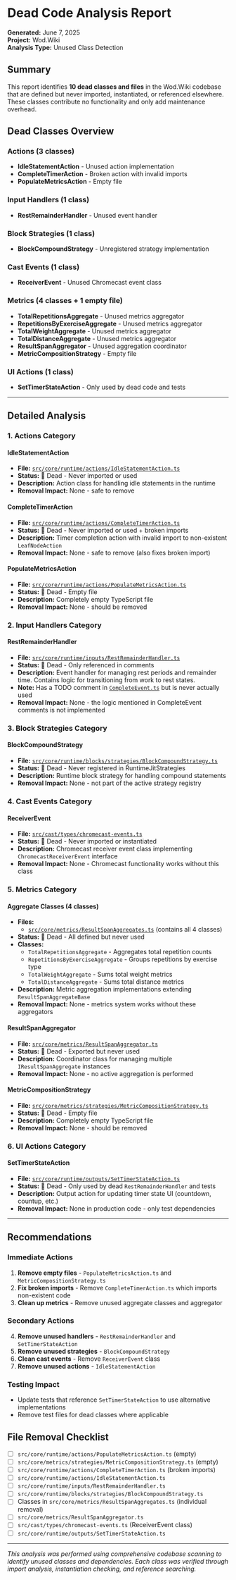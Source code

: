 # Dead Code Analysis Report

**Generated:** June 7, 2025  
**Project:** Wod.Wiki  
**Analysis Type:** Unused Class Detection

## Summary

This report identifies **10 dead classes and files** in the Wod.Wiki codebase that are defined but never imported, instantiated, or referenced elsewhere. These classes contribute no functionality and only add maintenance overhead.

## Dead Classes Overview

### Actions (3 classes)
- **IdleStatementAction** - Unused action implementation
- **CompleteTimerAction** - Broken action with invalid imports
- **PopulateMetricsAction** - Empty file

### Input Handlers (1 class)  
- **RestRemainderHandler** - Unused event handler

### Block Strategies (1 class)
- **BlockCompoundStrategy** - Unregistered strategy implementation

### Cast Events (1 class)
- **ReceiverEvent** - Unused Chromecast event class

### Metrics (4 classes + 1 empty file)
- **TotalRepetitionsAggregate** - Unused metrics aggregator
- **RepetitionsByExerciseAggregate** - Unused metrics aggregator  
- **TotalWeightAggregate** - Unused metrics aggregator
- **TotalDistanceAggregate** - Unused metrics aggregator
- **ResultSpanAggregator** - Unused aggregation coordinator
- **MetricCompositionStrategy** - Empty file

### UI Actions (1 class)
- **SetTimerStateAction** - Only used by dead code and tests

---

## Detailed Analysis

### 1. Actions Category

#### IdleStatementAction
- **File:** [`src/core/runtime/actions/IdleStatementAction.ts`](../src/core/runtime/actions/IdleStatementAction.ts)
- **Status:** 🔴 Dead - Never imported or used
- **Description:** Action class for handling idle statements in the runtime
- **Removal Impact:** None - safe to remove

#### CompleteTimerAction  
- **File:** [`src/core/runtime/actions/CompleteTimerAction.ts`](../src/core/runtime/actions/CompleteTimerAction.ts)
- **Status:** 🔴 Dead - Never imported or used + broken imports
- **Description:** Timer completion action with invalid import to non-existent `LeafNodeAction`
- **Removal Impact:** None - safe to remove (also fixes broken import)

#### PopulateMetricsAction
- **File:** [`src/core/runtime/actions/PopulateMetricsAction.ts`](../src/core/runtime/actions/PopulateMetricsAction.ts)
- **Status:** 🔴 Dead - Empty file
- **Description:** Completely empty TypeScript file
- **Removal Impact:** None - should be removed

### 2. Input Handlers Category

#### RestRemainderHandler
- **File:** [`src/core/runtime/inputs/RestRemainderHandler.ts`](../src/core/runtime/inputs/RestRemainderHandler.ts)
- **Status:** 🔴 Dead - Only referenced in comments
- **Description:** Event handler for managing rest periods and remainder time. Contains logic for transitioning from work to rest states.
- **Note:** Has a TODO comment in [`CompleteEvent.ts`](../src/core/runtime/inputs/CompleteEvent.ts) but is never actually used
- **Removal Impact:** None - the logic mentioned in CompleteEvent comments is not implemented

### 3. Block Strategies Category

#### BlockCompoundStrategy
- **File:** [`src/core/runtime/blocks/strategies/BlockCompoundStrategy.ts`](../src/core/runtime/blocks/strategies/BlockCompoundStrategy.ts)
- **Status:** 🔴 Dead - Never registered in RuntimeJitStrategies
- **Description:** Runtime block strategy for handling compound statements
- **Removal Impact:** None - not part of the active strategy registry

### 4. Cast Events Category

#### ReceiverEvent
- **File:** [`src/cast/types/chromecast-events.ts`](../src/cast/types/chromecast-events.ts)
- **Status:** 🔴 Dead - Never imported or instantiated
- **Description:** Chromecast receiver event class implementing `ChromecastReceiverEvent` interface
- **Removal Impact:** None - Chromecast functionality works without this class

### 5. Metrics Category

#### Aggregate Classes (4 classes)
- **Files:** 
  - [`src/core/metrics/ResultSpanAggregates.ts`](../src/core/metrics/ResultSpanAggregates.ts) (contains all 4 classes)
- **Status:** 🔴 Dead - All defined but never used
- **Classes:**
  - `TotalRepetitionsAggregate` - Aggregates total repetition counts
  - `RepetitionsByExerciseAggregate` - Groups repetitions by exercise type  
  - `TotalWeightAggregate` - Sums total weight metrics
  - `TotalDistanceAggregate` - Sums total distance metrics
- **Description:** Metric aggregation implementations extending `ResultSpanAggregateBase`
- **Removal Impact:** None - metrics system works without these aggregators

#### ResultSpanAggregator
- **File:** [`src/core/metrics/ResultSpanAggregator.ts`](../src/core/metrics/ResultSpanAggregator.ts)
- **Status:** 🔴 Dead - Exported but never used
- **Description:** Coordinator class for managing multiple `IResultSpanAggregate` instances
- **Removal Impact:** None - no active aggregation is performed

#### MetricCompositionStrategy
- **File:** [`src/core/metrics/strategies/MetricCompositionStrategy.ts`](../src/core/metrics/strategies/MetricCompositionStrategy.ts)
- **Status:** 🔴 Dead - Empty file
- **Description:** Completely empty TypeScript file
- **Removal Impact:** None - should be removed

### 6. UI Actions Category

#### SetTimerStateAction
- **File:** [`src/core/runtime/outputs/SetTimerStateAction.ts`](../src/core/runtime/outputs/SetTimerStateAction.ts)
- **Status:** 🔴 Dead - Only used by dead `RestRemainderHandler` and tests
- **Description:** Output action for updating timer state UI (countdown, countup, etc.)
- **Removal Impact:** None in production code - only test dependencies

---

## Recommendations

### Immediate Actions
1. **Remove empty files** - `PopulateMetricsAction.ts` and `MetricCompositionStrategy.ts`
2. **Fix broken imports** - Remove `CompleteTimerAction.ts` which imports non-existent code
3. **Clean up metrics** - Remove unused aggregate classes and aggregator

### Secondary Actions  
4. **Remove unused handlers** - `RestRemainderHandler` and `SetTimerStateAction`
5. **Remove unused strategies** - `BlockCompoundStrategy`
6. **Clean cast events** - Remove `ReceiverEvent` class
7. **Remove unused actions** - `IdleStatementAction`

### Testing Impact
- Update tests that reference `SetTimerStateAction` to use alternative implementations
- Remove test files for dead classes where applicable

## File Removal Checklist

- [ ] `src/core/runtime/actions/PopulateMetricsAction.ts` (empty)
- [ ] `src/core/metrics/strategies/MetricCompositionStrategy.ts` (empty)
- [ ] `src/core/runtime/actions/CompleteTimerAction.ts` (broken imports)
- [ ] `src/core/runtime/actions/IdleStatementAction.ts`
- [ ] `src/core/runtime/inputs/RestRemainderHandler.ts`
- [ ] `src/core/runtime/blocks/strategies/BlockCompoundStrategy.ts`
- [ ] Classes in `src/core/metrics/ResultSpanAggregates.ts` (individual removal)
- [ ] `src/core/metrics/ResultSpanAggregator.ts`
- [ ] `src/cast/types/chromecast-events.ts` (ReceiverEvent class)
- [ ] `src/core/runtime/outputs/SetTimerStateAction.ts`

---

*This analysis was performed using comprehensive codebase scanning to identify unused classes and dependencies. Each class was verified through import analysis, instantiation checking, and reference searching.*
